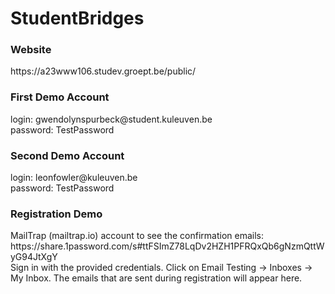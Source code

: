 <h1>StudentBridges</h1>
<h3>Website</h3>
https://a23www106.studev.groept.be/public/

<h3>First Demo Account</h3>
login: gwendolynspurbeck@student.kuleuven.be <br>
password: TestPassword <br>

<h3>Second Demo Account</h3>
login: leonfowler@kuleuven.be <br>
password: TestPassword <br>

<h3>Registration Demo</h3>
MailTrap (mailtrap.io) account to see the confirmation emails: <br>
https://share.1password.com/s#ttFSImZ78LqDv2HZH1PFRQxQb6gNzmQttWyG94JtXgY <br>
Sign in with the provided credentials. Click on Email Testing -> Inboxes -> My Inbox. The emails that are sent during registration will appear here.